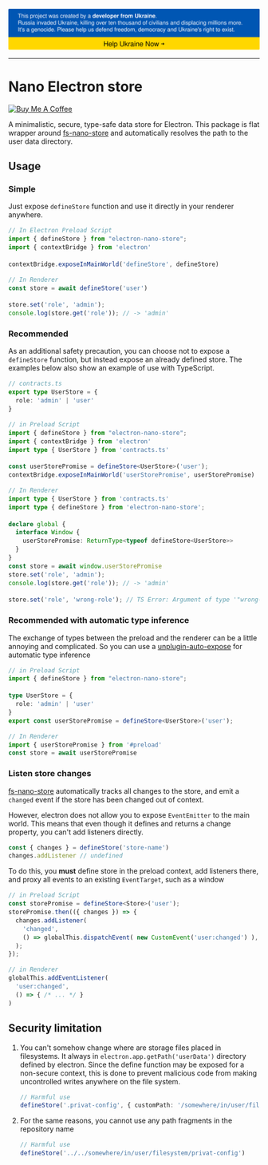 [![Stand With Ukraine](https://raw.githubusercontent.com/vshymanskyy/StandWithUkraine/main/banner-direct-single.svg)](https://stand-with-ukraine.pp.ua)

---

# Nano Electron store
<a href="https://www.buymeacoffee.com/kozack" target="_blank"><img src="https://cdn.buymeacoffee.com/buttons/v2/default-red.png" height="60" alt="Buy Me A Coffee"></a>

A minimalistic, secure, type-safe data store for Electron. This package is flat wrapper around [fs-nano-store] and automatically resolves the path to the user data directory.

## Usage
### Simple
Just expose `defineStore` function and use it directly in your renderer anywhere.
```ts
// In Electron Preload Script
import { defineStore } from "electron-nano-store";
import { contextBridge } from 'electron'

contextBridge.exposeInMainWorld('defineStore', defineStore)
```
```ts
// In Renderer
const store = await defineStore('user')

store.set('role', 'admin');
console.log(store.get('role')); // -> 'admin'
```

### Recommended
As an additional safety precaution, you can choose not to expose a `defineStore` function, but instead expose an already defined store.
The examples below also show an example of use with TypeScript.
```ts
// contracts.ts
export type UserStore = {
  role: 'admin' | 'user'
}
```
```ts
// in Preload Script
import { defineStore } from "electron-nano-store";
import { contextBridge } from 'electron'
import type { UserStore } from 'contracts.ts'

const userStorePromise = defineStore<UserStore>('user');
contextBridge.exposeInMainWorld('userStorePromise', userStorePromise)
```
```ts
// In Renderer
import type { UserStore } from 'contracts.ts'
import type { defineStore } from 'electron-nano-store';

declare global {
  interface Window {
    userStorePromise: ReturnType<typeof defineStore<UserStore>>
  }
}
const store = await window.userStorePromise
store.set('role', 'admin');
console.log(store.get('role')); // -> 'admin'

store.set('role', 'wrong-role'); // TS Error: Argument of type '"wrong-role"' is not assignable to parameter of type '"admin" | "user"'
```
### Recommended with automatic type inference
The exchange of types between the preload and the renderer can be a little annoying and complicated. So you can use a [unplugin-auto-expose](https://github.com/cawa-93/unplugin-auto-expose) for automatic type inference
```ts
// in Preload Script
import { defineStore } from "electron-nano-store";

type UserStore = {
  role: 'admin' | 'user'
}
export const userStorePromise = defineStore<UserStore>('user');
```
```ts
// In Renderer
import { userStorePromise } from '#preload'
const store = await userStorePromise
```

### Listen store changes
[fs-nano-store] automatically tracks all changes to the store, and emit a `changed` event if the store has been changed out of context.

However, electron does not allow you to expose `EventEmitter` to the main world. This means that even though it defines and returns a change property, you can't add listeners directly.
```ts
const { changes } = defineStore('store-name')
changes.addListener // undefined
```

To do this, you **must** define store in the preload context, add listeners there, and proxy all events to an existing `EventTarget`, such as a window
```ts
// in Preload Script
const storePromise = defineStore<Store>('user');
storePromise.then(({ changes }) => {
  changes.addListener(
    'changed',
    () => globalThis.dispatchEvent( new CustomEvent('user:changed') ),
  );
});
```
```ts
// in Renderer
globalThis.addEventListener(
  'user:changed',
  () => { /* ... */ }
)
```

## Security limitation
1. You can't somehow change where are storage files placed in filesystems. 
    It always in `electron.app.getPath('userData')` directory defined by electron. 
    Since the define function may be exposed for a non-secure context, this is done to prevent malicious code from making uncontrolled writes anywhere on the file system.
    ```ts
    // Harmful use
    defineStore('.privat-config', { customPath: '/somewhere/in/user/filesystem/' })
    ```
2. For the same reasons, you cannot use any path fragments in the repository name
    ```ts
    // Harmful use
    defineStore('../../somewhere/in/user/filesystem/privat-config')
    ```

[fs-nano-store]: https://github.com/cawa-93/fs-nano-store
